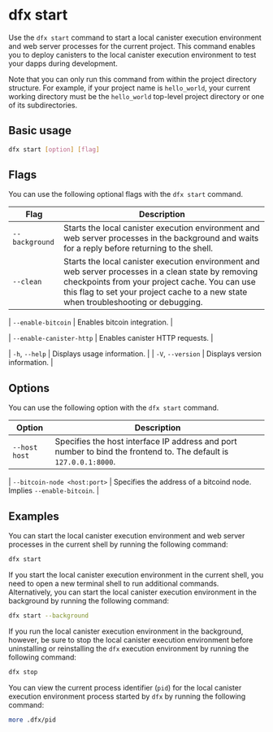 # dfx start

Use the `dfx start` command to start a local canister execution environment and web server processes for the current project. This command enables you to deploy canisters to the local canister execution environment to test your dapps during development.

Note that you can only run this command from within the project directory structure. For example, if your project name is `hello_world`, your current working directory must be the `hello_world` top-level project directory or one of its subdirectories.

## Basic usage

``` bash
dfx start [option] [flag]
```

## Flags

You can use the following optional flags with the `dfx start` command.

| Flag              | Description                                                                                                                                                                                                                                  |
|-------------------|----------------------------------------------------------------------------------------------------------------------------------------------------------------------------------------------------------------------------------------------|
| `--background`    | Starts the local canister execution environment and web server processes in the background and waits for a reply before returning to the shell.                                                                                              |
| `--clean`         | Starts the local canister execution environment and web server processes in a clean state by removing checkpoints from your project cache. You can use this flag to set your project cache to a new state when troubleshooting or debugging. |

| `--enable-bitcoin` | Enables bitcoin integration. |

| `--enable-canister-http`         | Enables canister HTTP requests. |

| `-h`, `--help`    | Displays usage information.                                                                                                                                                                                                                  |
| `-V`, `--version` | Displays version information.                                                                                                                                                                                                                |

## Options

You can use the following option with the `dfx start` command.

| Option        | Description                                                                                                       |
|---------------|-------------------------------------------------------------------------------------------------------------------|
| `--host host` | Specifies the host interface IP address and port number to bind the frontend to. The default is `127.0.0.1:8000`. |

| `--bitcoin-node <host:port>`         | Specifies the address of a bitcoind node.  Implies `--enable-bitcoin`. |

## Examples

You can start the local canister execution environment and web server processes in the current shell by running the following command:

``` bash
dfx start
```

If you start the local canister execution environment in the current shell, you need to open a new terminal shell to run additional commands. Alternatively, you can start the local canister execution environment in the background by running the following command:

``` bash
dfx start --background
```

If you run the local canister execution environment in the background, however, be sure to stop the local canister execution environment before uninstalling or reinstalling the `dfx` execution environment by running the following command:

``` bash
dfx stop
```

You can view the current process identifier (`pid`) for the local canister execution environment process started by `dfx` by running the following command:

``` bash
more .dfx/pid
```
